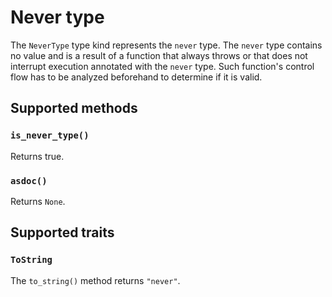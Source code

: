 # Never type

The `NeverType` type kind represents the `never` type. The `never` type contains no value and is a result of a function that always throws or that does not interrupt execution annotated with the `never` type. Such function's control flow has to be analyzed beforehand to determine if it is valid.

## Supported methods

### `is_never_type()`

Returns true.

### `asdoc()`

Returns `None`.

## Supported traits

### `ToString`

The `to_string()` method returns `"never"`.